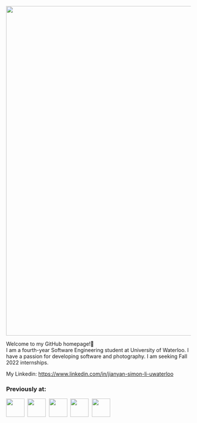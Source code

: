 <img src="https://user-images.githubusercontent.com/40646603/132132765-857c7f05-fef8-42f8-8165-e20e7e2b2599.png" width="900">

Welcome to my GitHub homepage!👋   
I am a fourth-year Software Engineering student at University of Waterloo. I have a passion for developing software and photography. I am seeking Fall 2022 internships.

My Linkedin: https://www.linkedin.com/in/jianyan-simon-li-uwaterloo

### Previously at: 
<kbd>
  <img src="https://user-images.githubusercontent.com/40646603/166162353-9587c8ee-77ae-4500-8bf9-e426fb6a55a4.png" height="50">
</kbd>
<kbd>
  <img src="https://user-images.githubusercontent.com/40646603/132131802-882d7182-91f2-492a-ad1d-fb69ebbdc18a.png" height="50">
</kbd>
<kbd>
  <img src="https://user-images.githubusercontent.com/40646603/132131825-02ade53c-d6d5-41cd-8c88-275b52fefbf4.png" height="50">
</kbd>
<kbd>
  <img src="https://user-images.githubusercontent.com/40646603/132131874-219c4d8d-a766-4782-b3f7-ada005ab4d49.png" height="50">
</kbd>
<kbd>
  <img src="https://user-images.githubusercontent.com/40646603/132131845-cd9a08dd-7500-456a-bd61-1696bfb44c45.png" height="50">
</kbd>

